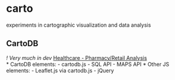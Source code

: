 # carto
experiments in cartographic visualization and data analysis

## CartoDB
*! Very much in dev*
[Healthcare - Pharmacy/Retail Analysis](http://timoco.github.io/labs/carto/timoco_carto_examples.html)	
    * CartoDB elements:
        - cartodb.js
        - SQL API
        - MAPS API
    * Other JS elements:
        - Leaflet.js via cartodb.js
        - jQuery


